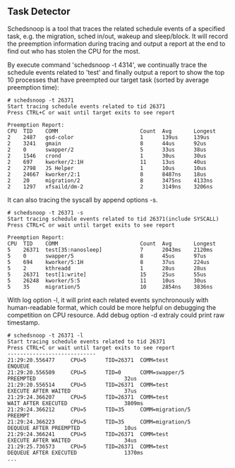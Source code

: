 Task Detector
------

Schedsnoop is a tool that traces the related schedule events of a specified task, e.g. the migration, sched in/out, wakeup and sleep/block. It will record the preemption information during tracing and output a report at the end to find out who has stolen the CPU for the most.

By execute command 'schedsnoop -t 4314', we continually trace the schedule events related to 'test' and finally output a report to show the top 10 processes that have preempted our target task (sorted by average preemption time):

```Shell
# schedsnoop -t 26371
Start tracing schedule events related to tid 26371
Press CTRL+C or wait until target exits to see report

Preemption Report:
CPU  TID    COMM                          Count  Avg       Longest   
2    2487   gsd-color                     1      139us     139us     
2    3241   gmain                         8      44us      92us      
2    0      swapper/2                     5      33us      38us      
2    1546   crond                         1      30us      30us      
2    697    kworker/2:1H                  11     13us      40us      
2    2798   JS Helper                     1      10us      10us      
2    24667  kworker/2:1                   8      8487ns    18us      
2    20     migration/2                   8      3475ns    4133ns    
2    1297   xfsaild/dm-2                  2      3149ns    3206ns    
```

It can also tracing the syscall by append options -s.

```Shell
# schedsnoop -t 26371 -s
Start tracing schedule events related to tid 26371(include SYSCALL)
Press CTRL+C or wait until target exits to see report

Preemption Report:
CPU  TID    COMM                          Count  Avg       Longest   
5    26371  test[35:nanosleep]            7      2043ms    2120ms    
5    0      swapper/5                     8      45us      97us      
5    694    kworker/5:1H                  8      37us      224us     
5    2      kthreadd                      1      28us      28us      
5    26371  test[1:write]                 15     25us      55us      
5    26248  kworker/5:5                   11     10us      30us      
5    35     migration/5                   10     2854ns    3836ns    
```

With log option -l, it will print each related events synchronously with human-readable format, which could be more helpful on debugging the competition on CPU resource.
Add debug option -d extraly could print raw timestamp.

```Shell
# schedsnoop -t 26371 -l
Start tracing schedule events related to tid 26371
Press CTRL+C or wait until target exits to see report
----------------------------
21:29:20.556477     CPU=5      TID=26371  COMM=test                ENQUEUE                                               
21:29:20.556509     CPU=5      TID=0      COMM=swapper/5           PREEMPTED                            32us             
21:29:20.556514     CPU=5      TID=26371  COMM=test                EXECUTE AFTER WAITED                 37us             
21:29:24.366207     CPU=5      TID=26371  COMM=test                WAIT AFTER EXECUTED                  3809ms           
21:29:24.366212     CPU=5      TID=35     COMM=migration/5         PREEMPT                                               
21:29:24.366223     CPU=5      TID=35     COMM=migration/5         DEQUEUE AFTER PREEMPTED              10us             
21:29:24.366241     CPU=5      TID=26371  COMM=test                EXECUTE AFTER WAITED                 34us             
21:29:25.736573     CPU=5      TID=26371  COMM=test                DEQUEUE AFTER EXECUTED               1370ms           
...
``` 
